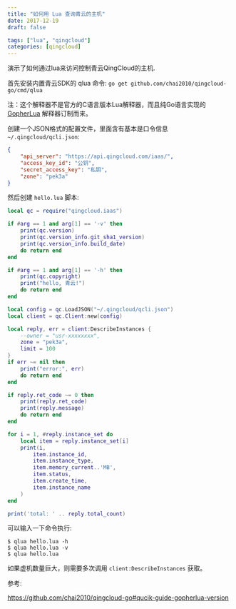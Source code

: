 ```yaml
---
title: "如何用 Lua 查询青云的主机"
date: 2017-12-19
draft: false

tags: ["lua", "qingcloud"]
categories: [qingcloud]
---
```


演示了如何通过lua来访问控制青云QingCloud的主机.

<!--more-->

首先安装内置青云SDK的 qlua 命令: `go get github.com/chai2010/qingcloud-go/cmd/qlua`

注：这个解释器不是官方的C语言版本Lua解释器，而且纯Go语言实现的 [GopherLua](https://github.com/yuin/gopher-lua) 解释器订制而来。

创建一个JSON格式的配置文件，里面含有基本是口令信息 `~/.qingcloud/qcli.json`:

```json
{
	"api_server": "https://api.qingcloud.com/iaas/",
	"access_key_id": "公钥",
	"secret_access_key": "私钥",
	"zone": "pek3a"
}
```

然后创建 `hello.lua` 脚本:

```lua
local qc = require("qingcloud.iaas")

if #arg == 1 and arg[1] == '-v' then
	print(qc.version)
	print(qc.version_info.git_sha1_version)
	print(qc.version_info.build_date)
	do return end
end

if #arg == 1 and arg[1] == '-h' then
	print(qc.copyright)
	print("hello, 青云!")
	do return end
end

local config = qc.LoadJSON("~/.qingcloud/qcli.json")
local client = qc.Client:new(config)

local reply, err = client:DescribeInstances {
	--owner = "usr-xxxxxxxx",
	zone = "pek3a",
	limit = 100
}
if err ~= nil then
	print("error:", err)
	do return end
end

if reply.ret_code ~= 0 then
	print(reply.ret_code)
	print(reply.message)
	do return end
end

for i = 1, #reply.instance_set do
	local item = reply.instance_set[i]
	print(i,
		item.instance_id,
		item.instance_type,
		item.memory_current..'MB',
		item.status,
		item.create_time,
		item.instance_name
	)
end

print('total: ' .. reply.total_count)
```

可以输入一下命令执行:

```
$ qlua hello.lua -h
$ qlua hello.lua -v
$ qlua hello.lua
```

如果虚机数量巨大，则需要多次调用 `client:DescribeInstances` 获取。

参考:

https://github.com/chai2010/qingcloud-go#qucik-guide-gopherlua-version
